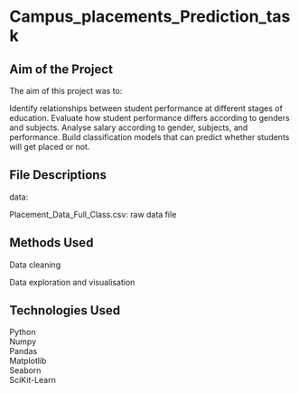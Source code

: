 # Campus_placements_Prediction_task

## Aim of the Project
The aim of this project was to:

Identify relationships between student performance at different stages of education.
Evaluate how student performance differs according to genders and subjects.
Analyse salary according to gender, subjects, and performance.
Build classification models that can predict whether students will get placed or not.

## File Descriptions
data:

Placement_Data_Full_Class.csv: raw data file


## Methods Used
Data cleaning

Data exploration and visualisation

## Technologies Used
Python\
Numpy\
Pandas\
Matplotlib\
Seaborn\
SciKit-Learn
